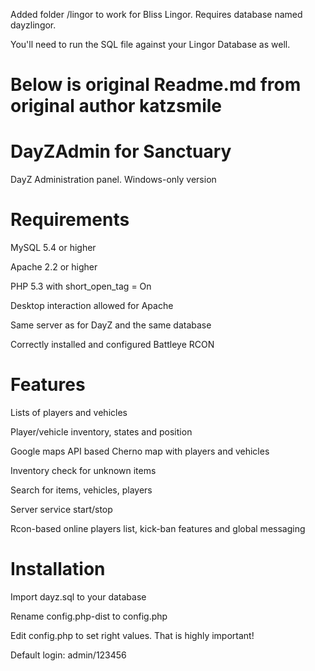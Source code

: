 Added folder /lingor to work for Bliss Lingor.  Requires database named dayzlingor.

You'll need to run the SQL file against your Lingor Database as well.


Below is original Readme.md from original author katzsmile
================================
DayZAdmin for Sanctuary
=========

DayZ Administration panel. Windows-only version

Requirements
=========

MySQL 5.4 or higher

Apache 2.2 or higher

PHP 5.3 with short_open_tag = On

Desktop interaction allowed for Apache

Same server as for DayZ and the same database

Correctly installed and configured Battleye RCON


Features
=========

Lists of players and vehicles

Player/vehicle inventory, states and position

Google maps API based Cherno map with players and vehicles

Inventory check for unknown items

Search for items, vehicles, players

Server service start/stop

Rcon-based online players list, kick-ban features and global messaging


Installation
=========

Import dayz.sql to your database

Rename config.php-dist to config.php

Edit config.php to set right values. That is highly important!

Default login: admin/123456